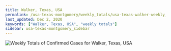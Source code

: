 ```yaml
---
title: Walker, Texas, USA
permalink: /usa-texas-montgomery/weekly_totals/usa-texas-walker-weekly_totals.html
last_updated: Dec 2, 2020
keywords: ["Walker, Texas, USA", "weekly totals"]
sidebar: usa-texas-montgomery_sidebar
---
```


![Weekly Totals of Confirmed Cases for Walker, Texas, USA](/covid_tracker/images/graphs/usa-texas-walker-weekly_totals_graph.png)
